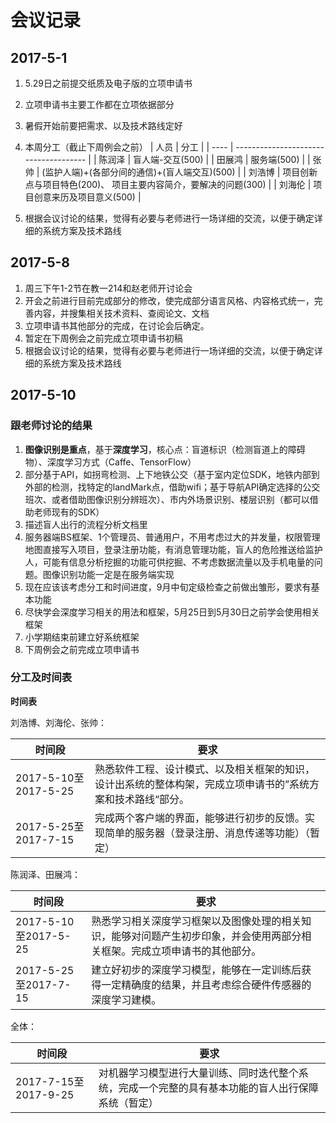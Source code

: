 # 会议记录

## 2017-5-1

1. 5.29日之前提交纸质及电子版的立项申请书

2. 立项申请书主要工作都在立项依据部分

3. 暑假开始前要把需求、以及技术路线定好

4. 本周分工（截止下周例会之前）
    | 人员   | 分工                                    |
    | ---- | ------------------------------------- |
    | 陈润泽  | 盲人端-交互(500)                           |
    | 田展鸿  | 服务端(500)                              |
    | 张帅   | (监护人端)+(各部分间的通信)+(盲人端交互)(500)         |
    | 刘浩博  | 项目创新点与项目特色(200)、 项目主要内容简介，要解决的问题(300) |
    | 刘海伦  | 项目创意来历及项目意义(500)                      |
5. 根据会议讨论的结果，觉得有必要与老师进行一场详细的交流，以便于确定详细的系统方案及技术路线

## 2017-5-8

1. 周三下午1-2节在教一214和赵老师开讨论会
2. 开会之前进行目前完成部分的修改，使完成部分语言风格、内容格式统一，完善内容，并搜集相关技术资料、查阅论文、文档
3. 立项申请书其他部分的完成，在讨论会后确定。
4. 暂定在下周例会之前完成立项申请书初稿
5. 根据会议讨论的结果，觉得有必要与老师进行一场详细的交流，以便于确定详细的系统方案及技术路线

## 2017-5-10

### 跟老师讨论的结果

1. **图像识别是重点**，基于**深度学习**，核心点：盲道标识（检测盲道上的障碍物）、深度学习方式（Caffe、TensorFlow）
2. 部分基于API，如拐弯检测、上下地铁公交（基于室内定位SDK，地铁内部到外部的检测，找特定的landMark点，借助wifi；基于导航API确定选择的公交班次、或者借助图像识别分辨班次）、市内外场景识别、楼层识别（都可以借助老师现有的SDK）
3. 描述盲人出行的流程分析文档里
4. 服务器端BS框架、1个管理员、普通用户，不用考虑过大的并发量，权限管理地图直接写入项目，登录注册功能，有消息管理功能，盲人的危险推送给监护人，可能有信息分析挖掘的功能可供挖掘、不考虑数据流量以及手机电量的问题。图像识别功能一定是在服务端实现
5. 现在应该该考虑分工和时间进度，9月中旬定级检查之前做出雏形，要求有基本功能
6. 尽快学会深度学习相关的用法和框架，5月25日到5月30日之前学会使用相关框架
7. 小学期结束前建立好系统框架
8. 下周例会之前完成立项申请书

### 分工及时间表

**时间表**

刘浩博、刘海伦、张帅：

| 时间段                 | 要求                                       |
| ------------------- | ---------------------------------------- |
| 2017-5-10至2017-5-25 | 熟悉软件工程、设计模式、以及相关框架的知识，设计出系统的整体构架，完成立项申请书的”系统方案和技术路线“部分。 |
| 2017-5-25至2017-7-15 | 完成两个客户端的界面，能够进行初步的反馈。实现简单的服务器（登录注册、消息传递等功能）（暂定） |

陈润泽、田展鸿：

| 时间段                 | 要求                                       |
| ------------------- | ---------------------------------------- |
| 2017-5-10至2017-5-25 | 熟悉学习相关深度学习框架以及图像处理的相关知识，能够对问题产生初步印象，并会使用两部分相关框架。完成立项申请书的其他部分。 |
| 2017-5-25至2017-7-15 | 建立好初步的深度学习模型，能够在一定训练后获得一定精确度的结果，并且考虑综合硬件传感器的深度学习建模。 |

全体：

| 时间段                 | 要求                                       |
| ------------------- | ---------------------------------------- |
| 2017-7-15至2017-9-25 | 对机器学习模型进行大量训练、同时迭代整个系统，完成一个完整的具有基本功能的盲人出行保障系统（暂定） |